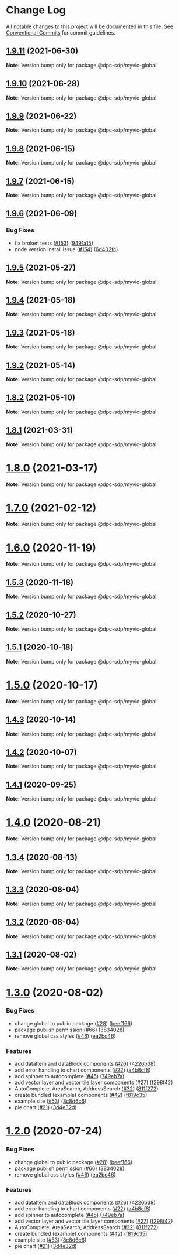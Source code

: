 # Change Log

All notable changes to this project will be documented in this file.
See [Conventional Commits](https://conventionalcommits.org) for commit guidelines.

## [1.9.11](https://github.com/dpc-sdp/myvictoria-vic-gov-au/tree/master/packages/global/compare/v1.9.10...v1.9.11) (2021-06-30)

**Note:** Version bump only for package @dpc-sdp/myvic-global






## [1.9.10](https://github.com/dpc-sdp/myvictoria-vic-gov-au/tree/master/packages/global/compare/v1.9.9...v1.9.10) (2021-06-28)

**Note:** Version bump only for package @dpc-sdp/myvic-global






## [1.9.9](https://github.com/dpc-sdp/myvictoria-vic-gov-au/tree/master/packages/global/compare/v1.9.8...v1.9.9) (2021-06-22)

**Note:** Version bump only for package @dpc-sdp/myvic-global






## [1.9.8](https://github.com/dpc-sdp/myvictoria-vic-gov-au/tree/master/packages/global/compare/v1.9.7...v1.9.8) (2021-06-15)

**Note:** Version bump only for package @dpc-sdp/myvic-global






## [1.9.7](https://github.com/dpc-sdp/myvictoria-vic-gov-au/tree/master/packages/global/compare/v1.9.6...v1.9.7) (2021-06-15)

**Note:** Version bump only for package @dpc-sdp/myvic-global






## [1.9.6](https://github.com/dpc-sdp/myvictoria-vic-gov-au/tree/master/packages/global/compare/v1.9.5...v1.9.6) (2021-06-09)


### Bug Fixes

* fix broken tests ([#153](https://github.com/dpc-sdp/myvictoria-vic-gov-au/tree/master/packages/global/issues/153)) ([9491a15](https://github.com/dpc-sdp/myvictoria-vic-gov-au/tree/master/packages/global/commit/9491a1515547884617734855087238e548447e2b))
* node version install issue ([#154](https://github.com/dpc-sdp/myvictoria-vic-gov-au/tree/master/packages/global/issues/154)) ([6d402fc](https://github.com/dpc-sdp/myvictoria-vic-gov-au/tree/master/packages/global/commit/6d402fc2a5eac63c70144d3a276302ff7101ccb1))






## [1.9.5](https://github.com/dpc-sdp/myvictoria-vic-gov-au/tree/master/packages/global/compare/v1.9.4...v1.9.5) (2021-05-27)

**Note:** Version bump only for package @dpc-sdp/myvic-global





## [1.9.4](https://github.com/dpc-sdp/myvictoria-vic-gov-au/tree/master/packages/global/compare/v1.9.3...v1.9.4) (2021-05-18)

**Note:** Version bump only for package @dpc-sdp/myvic-global






## [1.9.3](https://github.com/dpc-sdp/myvictoria-vic-gov-au/tree/master/packages/global/compare/v1.9.2...v1.9.3) (2021-05-18)

**Note:** Version bump only for package @dpc-sdp/myvic-global






## [1.9.2](https://github.com/dpc-sdp/myvictoria-vic-gov-au/tree/master/packages/global/compare/v1.9.0...v1.9.2) (2021-05-14)

**Note:** Version bump only for package @dpc-sdp/myvic-global






## [1.8.2](https://github.com/dpc-sdp/myvictoria-vic-gov-au/tree/master/packages/global/compare/v1.8.1...v1.8.2) (2021-05-10)

**Note:** Version bump only for package @dpc-sdp/myvic-global






## [1.8.1](https://github.com/dpc-sdp/myvictoria-vic-gov-au/tree/master/packages/global/compare/v1.8.0...v1.8.1) (2021-03-31)

**Note:** Version bump only for package @dpc-sdp/myvic-global





# [1.8.0](https://github.com/dpc-sdp/myvictoria-vic-gov-au/tree/master/packages/global/compare/v1.7.0...v1.8.0) (2021-03-17)

**Note:** Version bump only for package @dpc-sdp/myvic-global






# [1.7.0](https://github.com/dpc-sdp/myvictoria-vic-gov-au/tree/master/packages/global/compare/v1.6.1...v1.7.0) (2021-02-12)

**Note:** Version bump only for package @dpc-sdp/myvic-global





# [1.6.0](https://github.com/dpc-sdp/myvictoria-vic-gov-au/tree/master/packages/global/compare/v1.5.3...v1.6.0) (2020-11-19)

**Note:** Version bump only for package @dpc-sdp/myvic-global





## [1.5.3](https://github.com/dpc-sdp/myvictoria-vic-gov-au/tree/master/packages/global/compare/v1.5.1...v1.5.3) (2020-11-18)

**Note:** Version bump only for package @dpc-sdp/myvic-global





## [1.5.2](https://github.com/dpc-sdp/myvictoria-vic-gov-au/tree/master/packages/global/compare/v1.5.1...v1.5.2) (2020-10-27)

**Note:** Version bump only for package @dpc-sdp/myvic-global





## [1.5.1](https://github.com/dpc-sdp/myvictoria-vic-gov-au/tree/master/packages/global/compare/v1.5.0...v1.5.1) (2020-10-18)

**Note:** Version bump only for package @dpc-sdp/myvic-global





# [1.5.0](https://github.com/dpc-sdp/myvictoria-vic-gov-au/tree/master/packages/global/compare/v1.4.2...v1.5.0) (2020-10-17)

**Note:** Version bump only for package @dpc-sdp/myvic-global





## [1.4.3](https://github.com/dpc-sdp/myvictoria-vic-gov-au/tree/master/packages/global/compare/v1.4.2...v1.4.3) (2020-10-14)

**Note:** Version bump only for package @dpc-sdp/myvic-global





## [1.4.2](https://github.com/dpc-sdp/myvictoria-vic-gov-au/tree/master/packages/global/compare/v1.4.0...v1.4.2) (2020-10-07)

**Note:** Version bump only for package @dpc-sdp/myvic-global





## [1.4.1](https://github.com/dpc-sdp/myvictoria-vic-gov-au/tree/master/packages/global/compare/v1.4.0...v1.4.1) (2020-09-25)

**Note:** Version bump only for package @dpc-sdp/myvic-global






# [1.4.0](https://github.com/dpc-sdp/myvictoria-vic-gov-au/tree/master/packages/global/compare/v1.3.4...v1.4.0) (2020-08-21)

**Note:** Version bump only for package @dpc-sdp/myvic-global






## [1.3.4](https://github.com/dpc-sdp/myvictoria-vic-gov-au/tree/master/packages/global/compare/v1.3.3...v1.3.4) (2020-08-13)

**Note:** Version bump only for package @dpc-sdp/myvic-global






## [1.3.3](https://github.com/dpc-sdp/myvictoria-vic-gov-au/tree/master/packages/global/compare/v1.3.2...v1.3.3) (2020-08-04)

**Note:** Version bump only for package @dpc-sdp/myvic-global





## [1.3.2](https://github.com/dpc-sdp/myvictoria-vic-gov-au/tree/master/packages/global/compare/v1.3.1...v1.3.2) (2020-08-04)

**Note:** Version bump only for package @dpc-sdp/myvic-global





## [1.3.1](https://github.com/dpc-sdp/myvictoria-vic-gov-au/tree/master/packages/global/compare/v1.3.0...v1.3.1) (2020-08-02)

**Note:** Version bump only for package @dpc-sdp/myvic-global





# [1.3.0](https://github.com/dpc-sdp/myvictoria-vic-gov-au/tree/master/packages/global/compare/v1.1.3...v1.3.0) (2020-08-02)


### Bug Fixes

* change global to public package ([#28](https://github.com/dpc-sdp/myvictoria-vic-gov-au/tree/master/packages/global/issues/28)) ([beef166](https://github.com/dpc-sdp/myvictoria-vic-gov-au/tree/master/packages/global/commit/beef166e362f9ee39da93661dc820ee555bf8f9a))
* package publish permission ([#66](https://github.com/dpc-sdp/myvictoria-vic-gov-au/tree/master/packages/global/issues/66)) ([3834028](https://github.com/dpc-sdp/myvictoria-vic-gov-au/tree/master/packages/global/commit/38340282f6ecb026619cd699635f134be50a6f01))
* remove global css styles ([#46](https://github.com/dpc-sdp/myvictoria-vic-gov-au/tree/master/packages/global/issues/46)) ([ea2bc46](https://github.com/dpc-sdp/myvictoria-vic-gov-au/tree/master/packages/global/commit/ea2bc4669ba6218b4e831736c9d6a03d6cbd4298))


### Features

* add dataItem and dataBlock components ([#26](https://github.com/dpc-sdp/myvictoria-vic-gov-au/tree/master/packages/global/issues/26)) ([4226b38](https://github.com/dpc-sdp/myvictoria-vic-gov-au/tree/master/packages/global/commit/4226b382cae297a4962a979f7e319eef99d66500))
* add error handling to chart components ([#22](https://github.com/dpc-sdp/myvictoria-vic-gov-au/tree/master/packages/global/issues/22)) ([a4b8cf8](https://github.com/dpc-sdp/myvictoria-vic-gov-au/tree/master/packages/global/commit/a4b8cf8e32e726d9e0ac8418e0ee56c532bc0709))
* add spinner to autocomplete ([#45](https://github.com/dpc-sdp/myvictoria-vic-gov-au/tree/master/packages/global/issues/45)) ([749eb7a](https://github.com/dpc-sdp/myvictoria-vic-gov-au/tree/master/packages/global/commit/749eb7a3a17afbd86f76ab2f6c85b3ad4ce8cd1d))
* add vector layer and vector tile layer components ([#27](https://github.com/dpc-sdp/myvictoria-vic-gov-au/tree/master/packages/global/issues/27)) ([f298f42](https://github.com/dpc-sdp/myvictoria-vic-gov-au/tree/master/packages/global/commit/f298f42569a15bb4d46ce443f7d084cb5d8095d3))
* AutoComplete, AreaSearch, AddressSearch ([#32](https://github.com/dpc-sdp/myvictoria-vic-gov-au/tree/master/packages/global/issues/32)) ([811f272](https://github.com/dpc-sdp/myvictoria-vic-gov-au/tree/master/packages/global/commit/811f272cdd271188b12a575a5ceca3fd96953116))
* create bundled (example) components ([#42](https://github.com/dpc-sdp/myvictoria-vic-gov-au/tree/master/packages/global/issues/42)) ([f819c35](https://github.com/dpc-sdp/myvictoria-vic-gov-au/tree/master/packages/global/commit/f819c356b2c53f0a75d04542f22d73dae4516569))
* example site ([#53](https://github.com/dpc-sdp/myvictoria-vic-gov-au/tree/master/packages/global/issues/53)) ([8c8d6c6](https://github.com/dpc-sdp/myvictoria-vic-gov-au/tree/master/packages/global/commit/8c8d6c6e56b8772cdacc303d689358fe74ee791d))
* pie chart ([#21](https://github.com/dpc-sdp/myvictoria-vic-gov-au/tree/master/packages/global/issues/21)) ([3d4e32d](https://github.com/dpc-sdp/myvictoria-vic-gov-au/tree/master/packages/global/commit/3d4e32d9c934d3a745f02e5cf46822dbb878c760))





# [1.2.0](https://github.com/dpc-sdp/myvictoria-vic-gov-au/tree/master/packages/global/compare/v1.1.3...v1.2.0) (2020-07-24)


### Bug Fixes

* change global to public package ([#28](https://github.com/dpc-sdp/myvictoria-vic-gov-au/tree/master/packages/global/issues/28)) ([beef166](https://github.com/dpc-sdp/myvictoria-vic-gov-au/tree/master/packages/global/commit/beef166e362f9ee39da93661dc820ee555bf8f9a))
* package publish permission ([#66](https://github.com/dpc-sdp/myvictoria-vic-gov-au/tree/master/packages/global/issues/66)) ([3834028](https://github.com/dpc-sdp/myvictoria-vic-gov-au/tree/master/packages/global/commit/38340282f6ecb026619cd699635f134be50a6f01))
* remove global css styles ([#46](https://github.com/dpc-sdp/myvictoria-vic-gov-au/tree/master/packages/global/issues/46)) ([ea2bc46](https://github.com/dpc-sdp/myvictoria-vic-gov-au/tree/master/packages/global/commit/ea2bc4669ba6218b4e831736c9d6a03d6cbd4298))


### Features

* add dataItem and dataBlock components ([#26](https://github.com/dpc-sdp/myvictoria-vic-gov-au/tree/master/packages/global/issues/26)) ([4226b38](https://github.com/dpc-sdp/myvictoria-vic-gov-au/tree/master/packages/global/commit/4226b382cae297a4962a979f7e319eef99d66500))
* add error handling to chart components ([#22](https://github.com/dpc-sdp/myvictoria-vic-gov-au/tree/master/packages/global/issues/22)) ([a4b8cf8](https://github.com/dpc-sdp/myvictoria-vic-gov-au/tree/master/packages/global/commit/a4b8cf8e32e726d9e0ac8418e0ee56c532bc0709))
* add spinner to autocomplete ([#45](https://github.com/dpc-sdp/myvictoria-vic-gov-au/tree/master/packages/global/issues/45)) ([749eb7a](https://github.com/dpc-sdp/myvictoria-vic-gov-au/tree/master/packages/global/commit/749eb7a3a17afbd86f76ab2f6c85b3ad4ce8cd1d))
* add vector layer and vector tile layer components ([#27](https://github.com/dpc-sdp/myvictoria-vic-gov-au/tree/master/packages/global/issues/27)) ([f298f42](https://github.com/dpc-sdp/myvictoria-vic-gov-au/tree/master/packages/global/commit/f298f42569a15bb4d46ce443f7d084cb5d8095d3))
* AutoComplete, AreaSearch, AddressSearch ([#32](https://github.com/dpc-sdp/myvictoria-vic-gov-au/tree/master/packages/global/issues/32)) ([811f272](https://github.com/dpc-sdp/myvictoria-vic-gov-au/tree/master/packages/global/commit/811f272cdd271188b12a575a5ceca3fd96953116))
* create bundled (example) components ([#42](https://github.com/dpc-sdp/myvictoria-vic-gov-au/tree/master/packages/global/issues/42)) ([f819c35](https://github.com/dpc-sdp/myvictoria-vic-gov-au/tree/master/packages/global/commit/f819c356b2c53f0a75d04542f22d73dae4516569))
* example site ([#53](https://github.com/dpc-sdp/myvictoria-vic-gov-au/tree/master/packages/global/issues/53)) ([8c8d6c6](https://github.com/dpc-sdp/myvictoria-vic-gov-au/tree/master/packages/global/commit/8c8d6c6e56b8772cdacc303d689358fe74ee791d))
* pie chart ([#21](https://github.com/dpc-sdp/myvictoria-vic-gov-au/tree/master/packages/global/issues/21)) ([3d4e32d](https://github.com/dpc-sdp/myvictoria-vic-gov-au/tree/master/packages/global/commit/3d4e32d9c934d3a745f02e5cf46822dbb878c760))
